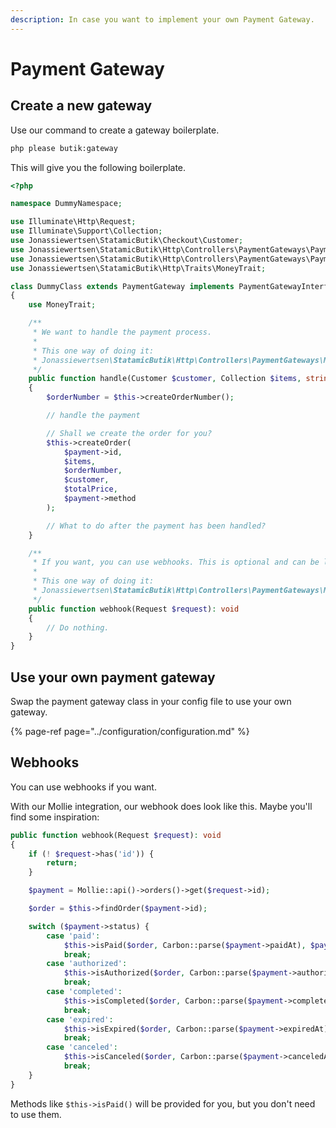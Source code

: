 ```yaml
---
description: In case you want to implement your own Payment Gateway.
---
```


# Payment Gateway

## Create a new gateway

Use our command to create a gateway boilerplate.  

```bash
php please butik:gateway
```

This will give you the following boilerplate.

```php
<?php

namespace DummyNamespace;

use Illuminate\Http\Request;
use Illuminate\Support\Collection;
use Jonassiewertsen\StatamicButik\Checkout\Customer;
use Jonassiewertsen\StatamicButik\Http\Controllers\PaymentGateways\PaymentGateway;
use Jonassiewertsen\StatamicButik\Http\Controllers\PaymentGateways\PaymentGatewayInterface;
use Jonassiewertsen\StatamicButik\Http\Traits\MoneyTrait;

class DummyClass extends PaymentGateway implements PaymentGatewayInterface
{
    use MoneyTrait;

    /**
     * We want to handle the payment process.
     *
     * This one way of doing it:
     * Jonassiewertsen\StatamicButik\Http\Controllers\PaymentGateways\MolliePaymentGateway.php line 26
     */
    public function handle(Customer $customer, Collection $items, string $totalPrice, Collection $shippings)
    {
        $orderNumber = $this->createOrderNumber();

        // handle the payment

        // Shall we create the order for you?
        $this->createOrder(
            $payment->id,
            $items,
            $orderNumber,
            $customer,
            $totalPrice,
            $payment->method
        );

        // What to do after the payment has been handled?
    }

    /**
     * If you want, you can use webhooks. This is optional and can be left empty.
     *
     * This one way of doing it:
     * Jonassiewertsen\StatamicButik\Http\Controllers\PaymentGateways\MolliePaymentGateway.php line 53
     */
    public function webhook(Request $request): void
    {
        // Do nothing.
    }
}

```

## Use your own payment gateway

Swap the payment gateway class in your config file to use your own gateway. 

{% page-ref page="../configuration/configuration.md" %}

## Webhooks

You can use webhooks if you want. 

With our Mollie integration, our webhook does look like this. Maybe you'll find some inspiration:

```php
public function webhook(Request $request): void
{
    if (! $request->has('id')) {
        return;
    }

    $payment = Mollie::api()->orders()->get($request->id);

    $order = $this->findOrder($payment->id);

    switch ($payment->status) {
        case 'paid':
            $this->isPaid($order, Carbon::parse($payment->paidAt), $payment->method);
            break;
        case 'authorized':
            $this->isAuthorized($order, Carbon::parse($payment->authorizedAt), $payment->method);
            break;
        case 'completed':
            $this->isCompleted($order, Carbon::parse($payment->completedAt), $payment->method);
            break;
        case 'expired':
            $this->isExpired($order, Carbon::parse($payment->expiredAt));
            break;
        case 'canceled':
            $this->isCanceled($order, Carbon::parse($payment->canceledAt));
            break;
    }
}
```

Methods like `$this->isPaid()` will be provided for you, but you don't need to use them.

